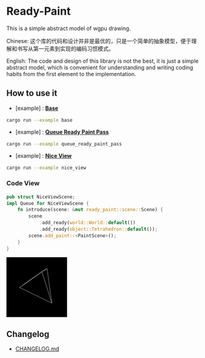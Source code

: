 # Ready-Paint

This is a simple abstract model of wgpu drawing.

Chinese: 这个库的代码和设计并非是最优的，只是一个简单的抽象模型，便于理解和书写从第一元素到实现的编码习惯模式。

English: The code and design of this library is not the best, it is just a simple abstract model, which is convenient for understanding and writing coding habits from the first element to the implementation.

## How to use it

- [example] : [**Base**](examples/base.rs)

```bash
cargo run --example base
```

- [example] : [**Queue Ready Paint Pass**](examples/queue_ready_paint_pass.rs)

```bash
cargo run --example queue_ready_paint_pass
```

- [example] : [**Nice View**](examples/nice_view.rs)

```bash
cargo run --example nice_view
```

<!-- ## TODO
- [TODO.md](TODO.md) -->

### Code View

```rs
pub struct NiceViewScene;
impl Queue for NiceViewScene {
    fn introduce(scene: &mut ready_paint::scene::Scene) {
        scene
            .add_ready(world::World::default())
            .add_ready(object::Tetrahedron::default());
        scene.add_paint::<PaintScene>();
    }
}
```

![](assets/Jan-15-2025.gif)

## Changelog

- [CHANGELOG.md](CHANGELOG.md)
